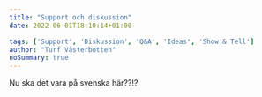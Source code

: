 ```yaml
---
title: "Support och diskussion"
date: 2022-06-01T18:10:14+01:00

tags: ['Support', 'Diskussion', 'Q&A', 'Ideas', 'Show & Tell']
author: "Turf Västerbotten"
noSummary: true
---
```

Nu ska det vara på svenska här??!?
